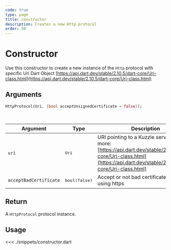 ```yaml
---
code: true
type: page
title: constructor
description: Creates a new Http protocol
order: 50
---
```


# Constructor

Use this constructor to create a new instance of the `Http` protocol with specific Uri Dart Object [https://api.dart.dev/stable/2.10.5/dart-core/Uri-class.html](https://api.dart.dev/stable/2.10.5/dart-core/Uri-class.html)

## Arguments

```dart
HttpProtocol(Uri, {bool acceptUnsignedCertificate = false});
```

<br/>

| Argument  | Type              | Description                  |
| --------- | ----------------- | ---------------------------- |
| `uri`    | <pre>Uri</pre> | URI pointing to a Kuzzle server. See more: [https://api.dart.dev/stable/2.10.5/dart-core/Uri-class.html](https://api.dart.dev/stable/2.10.5/dart-core/Uri-class.html) |
| `acceptBadCertificate` | <pre>bool(false)</pre> | Accept or not bad certificate when using https


## Return

A `HttpProtocol` protocol instance.

## Usage

<<< ./snippets/constructor.dart
